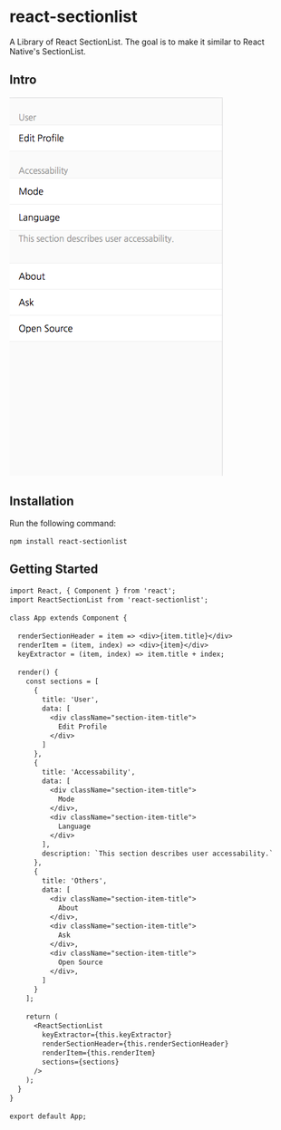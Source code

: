 # react-sectionlist
A Library of React SectionList.
The goal is to make it similar to React Native's SectionList.

## Intro
![Alt sectionlist screenshot](media/sectionlist.png)

## Installation
Run the following command:

`npm install react-sectionlist`

## Getting Started
```
import React, { Component } from 'react';
import ReactSectionList from 'react-sectionlist';

class App extends Component {

  renderSectionHeader = item => <div>{item.title}</div>
  renderItem = (item, index) => <div>{item}</div>
  keyExtractor = (item, index) => item.title + index;

  render() {
    const sections = [
      {
        title: 'User',
        data: [
          <div className="section-item-title">
            Edit Profile
          </div>
        ]
      },
      {
        title: 'Accessability',
        data: [
          <div className="section-item-title">
            Mode
          </div>,
          <div className="section-item-title">
            Language
          </div>
        ],
        description: `This section describes user accessability.`
      },
      {
        title: 'Others',
        data: [
          <div className="section-item-title">
            About
          </div>,
          <div className="section-item-title">
            Ask
          </div>,
          <div className="section-item-title">
            Open Source
          </div>,
        ]
      }
    ];
    
    return (
      <ReactSectionList
        keyExtractor={this.keyExtractor}
        renderSectionHeader={this.renderSectionHeader}
        renderItem={this.renderItem}
        sections={sections}
      />
    );
  }
}

export default App;

```